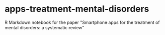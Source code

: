 # apps-treatment-mental-disorders
R Markdown notebook for the paper "Smartphone apps for the treatment of mental disorders: a systematic review"
